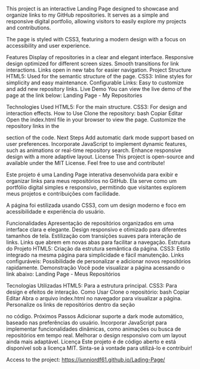 This project is an interactive Landing Page designed to showcase and organize links to my GitHub repositories. It serves as a simple and responsive digital portfolio, allowing visitors to easily explore my projects and contributions.

The page is styled with CSS3, featuring a modern design with a focus on accessibility and user experience.

Features
Display of repositories in a clear and elegant interface.
Responsive design optimized for different screen sizes.
Smooth transitions for link interactions.
Links open in new tabs for easier navigation.
Project Structure
HTML5: Used for the semantic structure of the page.
CSS3: Inline styles for simplicity and easy maintenance.
Configurable Links: Easy to customize and add new repository links.
Live Demo
You can view the live demo of the page at the link below:
Landing Page - My Repositories

Technologies Used
HTML5: For the main structure.
CSS3: For design and interaction effects.
How to Use
Clone the repository:
bash
Copiar
Editar
Open the index.html file in your browser to view the page.
Customize the repository links in the <div class="repos"> section of the code.
Next Steps
Add automatic dark mode support based on user preferences.
Incorporate JavaScript to implement dynamic features, such as animations or real-time repository search.
Enhance responsive design with a more adaptive layout.
License
This project is open-source and available under the MIT License. Feel free to use and contribute!




Este projeto é uma Landing Page interativa desenvolvida para exibir e organizar links para meus repositórios no GitHub. Ela serve como um portfólio digital simples e responsivo, permitindo que visitantes explorem meus projetos e contribuições com facilidade.

A página foi estilizada usando CSS3, com um design moderno e foco em acessibilidade e experiência do usuário.

Funcionalidades
Apresentação de repositórios organizados em uma interface clara e elegante.
Design responsivo e otimizado para diferentes tamanhos de tela.
Estilização com transições suaves para interação de links.
Links que abrem em novas abas para facilitar a navegação.
Estrutura do Projeto
HTML5: Criação da estrutura semântica da página.
CSS3: Estilo integrado na mesma página para simplicidade e fácil manutenção.
Links configuráveis: Possibilidade de personalizar e adicionar novos repositórios rapidamente.
Demonstração
Você pode visualizar a página acessando o link abaixo:
Landing Page - Meus Repositórios

Tecnologias Utilizadas
HTML5: Para a estrutura principal.
CSS3: Para design e efeitos de interação.
Como Usar
Clone o repositório:
bash
Copiar
Editar
Abra o arquivo index.html no navegador para visualizar a página.
Personalize os links de repositórios dentro da seção <div class="repos"> no código.
Próximos Passos
Adicionar suporte a dark mode automático, baseado nas preferências do usuário.
Incorporar JavaScript para implementar funcionalidades dinâmicas, como animações ou busca de repositórios em tempo real.
Melhorar o design responsivo com um layout ainda mais adaptável.
Licença
Este projeto é de código aberto e está disponível sob a licença MIT. Sinta-se à vontade para utilizá-lo e contribuir!

Access to the project: https://junniordf61.github.io/Lading-Page/




